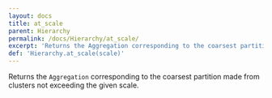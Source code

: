 ```yaml
---
layout: docs
title: at_scale
parent: Hierarchy
permalink: /docs/Hierarchy/at_scale/
excerpt: 'Returns the Aggregation corresponding to the coarsest partition made from clusters not exceeding the given scale.'
def: 'Hierarchy.at_scale(scale)'
---
```

Returns the `Aggregation` corresponding to the coarsest partition made from clusters not exceeding the given scale.